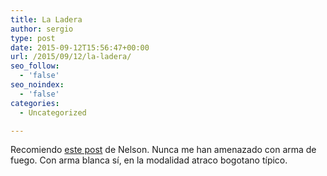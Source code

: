 ```yaml
---
title: La Ladera
author: sergio
type: post
date: 2015-09-12T15:56:47+00:00
url: /2015/09/12/la-ladera/
seo_follow:
  - 'false'
seo_noindex:
  - 'false'
categories:
  - Uncategorized

---
```

Recomiendo [este post][1] de Nelson. Nunca me han amenazado con arma de fuego. Con arma blanca sí, en la modalidad atraco bogotano típico.

 [1]: http://alfabravoteam.blogspot.ca/2015/09/ladera.html "La Ladera"